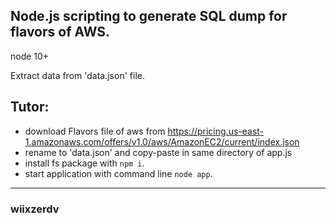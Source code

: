 ## Node.js scripting to generate SQL dump for flavors of AWS.

node 10+

Extract data from 'data.json' file.


## Tutor: 

- download Flavors file of aws from https://pricing.us-east-1.amazonaws.com/offers/v1.0/aws/AmazonEC2/current/index.json
- rename to 'data.json' and copy-paste in same directory of app.js
- install fs package with `npm i`.
- start application with command line ` node app `.

____
### wiixzerdv